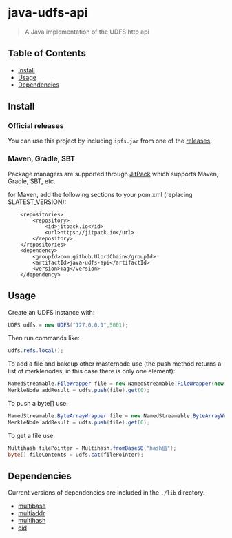 # java-udfs-api

> A Java implementation of the UDFS http api

## Table of Contents

- [Install](#install)
- [Usage](#usage)
- [Dependencies](#dependencies)

## Install

### Official releases

You can use this project by including `ipfs.jar` from one of the [releases](https://github.com/UlordChain/java-udfs-api/releases).

### Maven, Gradle, SBT

Package managers are supported through [JitPack](https://jitpack.io/#UlordChain/java-udfs-api/) which supports Maven, Gradle, SBT, etc.

for Maven, add the following sections to your pom.xml (replacing $LATEST_VERSION):
```
	<repositories>
		<repository>
		    <id>jitpack.io</id>
		    <url>https://jitpack.io</url>
		</repository>
	</repositories>
	<dependency>
	    <groupId>com.github.UlordChain</groupId>
	    <artifactId>java-udfs-api</artifactId>
	    <version>Tag</version>
	</dependency>
```

## Usage

Create an UDFS instance with:
```Java
UDFS udfs = new UDFS("127.0.0.1",5001);
```

Then run commands like:
```Java
udfs.refs.local();
```

To add a file and bakeup other masternode use (the push method returns a list of merklenodes, in this case there is only one element):
```Java
NamedStreamable.FileWrapper file = new NamedStreamable.FileWrapper(new File("udfs.txt"));
MerkleNode addResult = udfs.push(file).get(0);
```

To push a byte[] use:
```Java
NamedStreamable.ByteArrayWrapper file = new NamedStreamable.ByteArrayWrapper("udfs.txt", "hello world".getBytes());
MerkleNode addResult = udfs.push(file).get(0);
```

To get a file use:
```Java
Multihash filePointer = Multihash.fromBase58("hash值");
byte[] fileContents = udfs.cat(filePointer);
```

## Dependencies

Current versions of dependencies are included in the `./lib` directory.

* [multibase](https://github.com/multiformats/java-multibase)
* [multiaddr](https://github.com/multiformats/java-multiaddr)
* [multihash](https://github.com/multiformats/java-multihash)
* [cid](https://github.com/ipld/java-cid)
